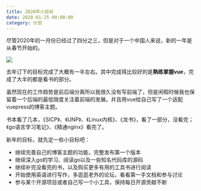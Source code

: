 ```yaml
---
title: 2020年小目标
date: 2020-01-25 00:00:00
category: 计划
---
```

尽管2020年的一月份已经过了四分之三，但是对于一个中国人来说，新的一年是从春节开始的。
<!-- more -->

![](/images/rat.jpg)

去年订下的目标完成了大概有一半左右。其中完成得比较好的是**熟练掌握vue**，完成了大半的都是看书的部分。

虽然现在的工作趋势是前后端分离所以我很久没有写前端了，但是闲暇时候我也保留着一个后端的最低限度关注着前端的发展。并且用vue给自己写了一个适配vuepress的博客主题。

书本看了几本，《SICP》、《UNP》、《Linux内核》、《龙书》，看了一部分，没看完；《go语言学习笔记》、《精通nginx》看完了。

新年的目标，就先定一些小目标吧：
* 继续完善自己的博客主题的功能，完整发布第一个版本
* 继续深入go的学习、阅读go以及一些知名代码库的源码
* 继续补完没看完的书，以及购买更多有用的工具书进行阅读
* 开始使用英语进行写作，多逛逛老外的论坛，看看第一手文档和参与讨论
* 参与某个开源项目或者自己写一个小工具，保持每日开源贡献不断
